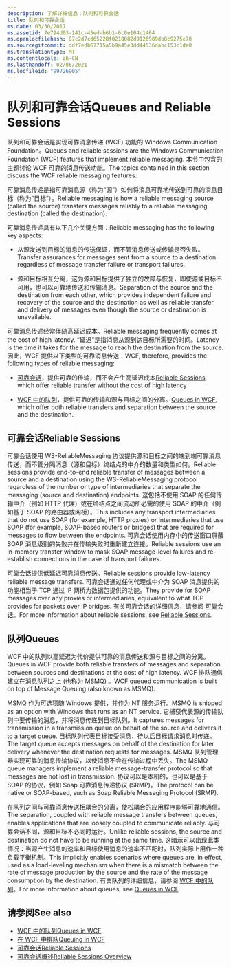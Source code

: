 ```yaml
---
description: 了解详细信息：队列和可靠会话
title: 队列和可靠会话
ms.date: 03/30/2017
ms.assetid: 7e794d03-141c-45ed-b6b1-6c0e104c1464
ms.openlocfilehash: 87c2d7cd65228f0218082d9126989db8c9275c70
ms.sourcegitcommit: ddf7edb67715a5b9a45e3dd44536dabc153c1de0
ms.translationtype: MT
ms.contentlocale: zh-CN
ms.lasthandoff: 02/06/2021
ms.locfileid: "99726905"
---
```

# <a name="queues-and-reliable-sessions"></a><span data-ttu-id="0dda1-103">队列和可靠会话</span><span class="sxs-lookup"><span data-stu-id="0dda1-103">Queues and Reliable Sessions</span></span>

<span data-ttu-id="0dda1-104">队列和可靠会话是实现可靠消息传递 (WCF) 功能的 Windows Communication Foundation。</span><span class="sxs-lookup"><span data-stu-id="0dda1-104">Queues and reliable sessions are the Windows Communication Foundation (WCF) features that implement reliable messaging.</span></span> <span data-ttu-id="0dda1-105">本节中包含的主题讨论 WCF 可靠的消息传送功能。</span><span class="sxs-lookup"><span data-stu-id="0dda1-105">The topics contained in this section discuss the WCF reliable messaging features.</span></span>  
  
 <span data-ttu-id="0dda1-106">可靠消息传递是指可靠消息源（称为“源”）如何将消息可靠地传送到可靠的消息目标（称为“目标”）。</span><span class="sxs-lookup"><span data-stu-id="0dda1-106">Reliable messaging is how a reliable messaging source (called the source) transfers messages reliably to a reliable messaging destination (called the destination).</span></span>  
  
 <span data-ttu-id="0dda1-107">可靠消息传递具有以下几个关键方面：</span><span class="sxs-lookup"><span data-stu-id="0dda1-107">Reliable messaging has the following key aspects:</span></span>  
  
- <span data-ttu-id="0dda1-108">从源发送到目标的消息的传送保证，而不管消息传送或传输是否失败。</span><span class="sxs-lookup"><span data-stu-id="0dda1-108">Transfer assurances for messages sent from a source to a destination regardless of message transfer failure or transport failures.</span></span>  
  
- <span data-ttu-id="0dda1-109">源和目标相互分离，这为源和目标提供了独立的故障与恢复，即使源或目标不可用，也可以可靠地传送和传输消息。</span><span class="sxs-lookup"><span data-stu-id="0dda1-109">Separation of the source and the destination from each other, which provides independent failure and recovery of the source and the destination as well as reliable transfer and delivery of messages even though the source or destination is unavailable.</span></span>  
  
 <span data-ttu-id="0dda1-110">可靠消息传递经常伴随高延迟成本。</span><span class="sxs-lookup"><span data-stu-id="0dda1-110">Reliable messaging frequently comes at the cost of high latency.</span></span> <span data-ttu-id="0dda1-111">“延迟”是指消息从源到达目标所需要的时间。</span><span class="sxs-lookup"><span data-stu-id="0dda1-111">Latency is the time it takes for the message to reach the destination from the source.</span></span> <span data-ttu-id="0dda1-112">因此，WCF 提供以下类型的可靠消息传送：</span><span class="sxs-lookup"><span data-stu-id="0dda1-112">WCF, therefore, provides the following types of reliable messaging:</span></span>  
  
- <span data-ttu-id="0dda1-113">[可靠会话](reliable-sessions.md)，提供可靠的传输，而不会产生高延迟成本</span><span class="sxs-lookup"><span data-stu-id="0dda1-113">[Reliable Sessions](reliable-sessions.md), which offer reliable transfer without the cost of high latency</span></span>  
  
- <span data-ttu-id="0dda1-114">[WCF 中的队列](queues-in-wcf.md)，提供可靠的传输和源与目标之间的分离。</span><span class="sxs-lookup"><span data-stu-id="0dda1-114">[Queues in WCF](queues-in-wcf.md), which offer both reliable transfers and separation between the source and the destination.</span></span>  
  
## <a name="reliable-sessions"></a><span data-ttu-id="0dda1-115">可靠会话</span><span class="sxs-lookup"><span data-stu-id="0dda1-115">Reliable Sessions</span></span>  

 <span data-ttu-id="0dda1-116">可靠会话使用 WS-ReliableMessaging 协议提供源和目标之间的端到端可靠消息传送，而不管分隔消息（源和目标）终结点的中介的数量和类型如何。</span><span class="sxs-lookup"><span data-stu-id="0dda1-116">Reliable sessions provide end-to-end reliable transfer of messages between a source and a destination using the WS-ReliableMessaging protocol regardless of the number or type of intermediaries that separate the messaging (source and destination) endpoints.</span></span> <span data-ttu-id="0dda1-117">这包括不使用 SOAP 的任何传输中介（例如 HTTP 代理）或在终结点之间流动所必需的使用 SOAP 的中介（例如基于 SOAP 的路由器或网桥）。</span><span class="sxs-lookup"><span data-stu-id="0dda1-117">This includes any transport intermediaries that do not use SOAP (for example, HTTP proxies) or intermediaries that use SOAP (for example, SOAP-based routers or bridges) that are required for messages to flow between the endpoints.</span></span> <span data-ttu-id="0dda1-118">可靠会话使用内存中的传送窗口屏蔽 SOAP 消息级别的失败并在传输失败时重新建立连接。</span><span class="sxs-lookup"><span data-stu-id="0dda1-118">Reliable sessions use an in-memory transfer window to mask SOAP message-level failures and re-establish connections in the case of transport failures.</span></span>  
  
 <span data-ttu-id="0dda1-119">可靠会话提供低延迟可靠消息传送。</span><span class="sxs-lookup"><span data-stu-id="0dda1-119">Reliable sessions provide low-latency reliable message transfers.</span></span> <span data-ttu-id="0dda1-120">可靠会话通过任何代理或中介为 SOAP 消息提供的功能相当于 TCP 通过 IP 网桥为数据包提供的功能。</span><span class="sxs-lookup"><span data-stu-id="0dda1-120">They provide for SOAP messages over any proxies or intermediaries, equivalent to what TCP provides for packets over IP bridges.</span></span> <span data-ttu-id="0dda1-121">有关可靠会话的详细信息，请参阅 [可靠会话](reliable-sessions.md)。</span><span class="sxs-lookup"><span data-stu-id="0dda1-121">For more information about reliable sessions, see [Reliable Sessions](reliable-sessions.md).</span></span>  
  
## <a name="queues"></a><span data-ttu-id="0dda1-122">队列</span><span class="sxs-lookup"><span data-stu-id="0dda1-122">Queues</span></span>  

 <span data-ttu-id="0dda1-123">WCF 中的队列以高延迟为代价提供可靠的消息传送和源与目标之间的分离。</span><span class="sxs-lookup"><span data-stu-id="0dda1-123">Queues in WCF provide both reliable transfers of messages and separation between sources and destinations at the cost of high latency.</span></span> <span data-ttu-id="0dda1-124">WCF 排队通信建立在消息队列之上 (也称为 MSMQ) 。</span><span class="sxs-lookup"><span data-stu-id="0dda1-124">WCF queued communication is built on top of Message Queuing (also known as MSMQ).</span></span>  
  
 <span data-ttu-id="0dda1-125">MSMQ 作为可选项随 Windows 提供，并作为 NT 服务运行。</span><span class="sxs-lookup"><span data-stu-id="0dda1-125">MSMQ is shipped as an option with Windows that runs as an NT service.</span></span> <span data-ttu-id="0dda1-126">它捕获代表源的传输队列中要传输的消息，并将消息传递到目标队列。</span><span class="sxs-lookup"><span data-stu-id="0dda1-126">It captures messages for transmission in a transmission queue on behalf of the source and delivers it to a target queue.</span></span> <span data-ttu-id="0dda1-127">目标队列代表目标接受消息，待以后目标请求消息时传递。</span><span class="sxs-lookup"><span data-stu-id="0dda1-127">The target queue accepts messages on behalf of the destination for later delivery whenever the destination requests for messages.</span></span> <span data-ttu-id="0dda1-128">MSMQ 队列管理器实现可靠的消息传输协议，以使消息不会在传输过程中丢失。</span><span class="sxs-lookup"><span data-stu-id="0dda1-128">The MSMQ queue managers implement a reliable message-transfer protocol so that messages are not lost in transmission.</span></span> <span data-ttu-id="0dda1-129">协议可以是本机的，也可以是基于 SOAP 的协议，例如 Soap 可靠消息传递协议 (SRMP)。</span><span class="sxs-lookup"><span data-stu-id="0dda1-129">The protocol can be native or SOAP-based, such as Soap Reliable Messaging Protocol (SRMP).</span></span>  
  
 <span data-ttu-id="0dda1-130">在队列之间与可靠消息传送相耦合的分离，使松耦合的应用程序能够可靠地通信。</span><span class="sxs-lookup"><span data-stu-id="0dda1-130">The separation, coupled with reliable message transfers between queues, enables applications that are loosely coupled to communicate reliably.</span></span> <span data-ttu-id="0dda1-131">与可靠会话不同，源和目标不必同时运行。</span><span class="sxs-lookup"><span data-stu-id="0dda1-131">Unlike reliable sessions, the source and destination do not have to be running at the same time.</span></span> <span data-ttu-id="0dda1-132">这暗示可以出现此类情况：当源产生消息的速率和目标使用消息的速率不匹配时，队列实际上用作一种负载平衡机制。</span><span class="sxs-lookup"><span data-stu-id="0dda1-132">This implicitly enables scenarios where queues are, in effect, used as a load-leveling mechanism when there is a mismatch between the rate of message production by the source and the rate of the message consumption by the destination.</span></span> <span data-ttu-id="0dda1-133">有关队列的详细信息，请参阅 [WCF 中的队列](queues-in-wcf.md)。</span><span class="sxs-lookup"><span data-stu-id="0dda1-133">For more information about queues, see [Queues in WCF](queues-in-wcf.md).</span></span>  
  
## <a name="see-also"></a><span data-ttu-id="0dda1-134">请参阅</span><span class="sxs-lookup"><span data-stu-id="0dda1-134">See also</span></span>

- [<span data-ttu-id="0dda1-135">WCF 中的队列</span><span class="sxs-lookup"><span data-stu-id="0dda1-135">Queues in WCF</span></span>](queues-in-wcf.md)
- [<span data-ttu-id="0dda1-136">在 WCF 中排队</span><span class="sxs-lookup"><span data-stu-id="0dda1-136">Queuing in WCF</span></span>](queuing-in-wcf.md)
- [<span data-ttu-id="0dda1-137">可靠会话</span><span class="sxs-lookup"><span data-stu-id="0dda1-137">Reliable Sessions</span></span>](reliable-sessions.md)
- [<span data-ttu-id="0dda1-138">可靠会话概述</span><span class="sxs-lookup"><span data-stu-id="0dda1-138">Reliable Sessions Overview</span></span>](reliable-sessions-overview.md)
